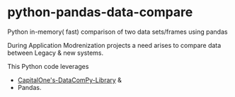 # python-pandas-data-compare
Python in-memory( fast) comparison of two data sets/frames using pandas

During Application Modrenization projects a need arises to compare data between Legacy & new systems.

This Python code leverages 
* [CapitalOne's-DataComPy-Library](https://capitalone.github.io/datacompy/index.html) & 
* Pandas. 

